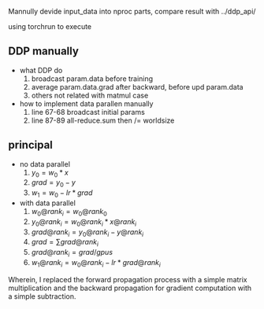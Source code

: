 Mannully devide input\_data into nproc parts, compare result with ../ddp\_api/

using torchrun to execute

## DDP manually

* what DDP do
  1. broadcast param.data before training
  2. average param.data.grad after backward, before upd param.data
  3. others not related with matmul case
* how to implement data parallen manually
  1. line 67-68 broadcast initial params
  2. line 87-89 all-reduce.sum then /= worldsize

## principal

* no data parallel
  1. $y_0=w_0*x$
  2. $grad=y_0-y$
  3. $w_1=w_0-lr*grad$
* with data parallel
  1. $w_0@rank_i=w_0@rank_0$
  2. $y_0@rank_i=w_0@rank_i*x@rank_i$
  3. $grad@rank_i=y_0@rank_i-y@rank_i$
  4. $grad=\sum grad@rank_i$
  5. $grad@rank_i=grad/gpus$
  6. $w_1@rank_i=w_0@rank_i-lr*grad@rank_i$

Wherein, I replaced the forward propagation process with a simple matrix multiplication and the backward propagation for gradient computation with a simple subtraction.